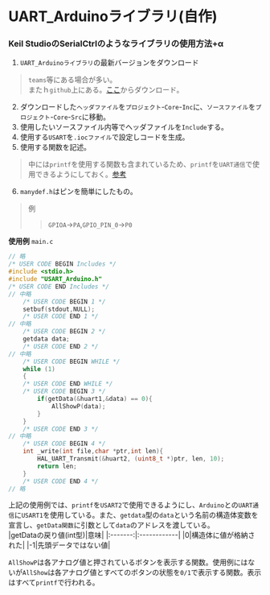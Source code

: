 # UART_Arduinoライブラリ(自作)

### Keil StudioのSerialCtrlのようなライブラリの使用方法+α
1. `UART_Arduinoライブラリ`の最新バージョンをダウンロード  
> `teams`等にある場合が多い。  
> またｈ`github`上にある。[ここ](https://github.com/s2301089/development-F446RE/tree/main/UART_Arduino)からダウンロード。  
2. ダウンロードした`ヘッダファイル`を`プロジェクト`-`Core`-`Inc`に、`ソースファイル`を`プロジェクト`-`Core`-`Src`に移動。  
3. 使用したいソースファイル内等でヘッダファイルを`Include`する。  
4. 使用する`USART`を`.iocファイル`で設定しコードを生成。  
5. 使用する関数を記述。
> 中には`printf`を使用する関数も含まれているため、`printf`を`UART通信`で使用できるようにしておく。[参考](./chapter_2.md)  
6. `manydef.h`はピンを簡単にしたもの。
> 例
>> `GPIOA`→`PA`,`GPIO_PIN_0`→`P0`  

**使用例**
`main.c`  
```c
// 略
/* USER CODE BEGIN Includes */
#include <stdio.h>
#include "USART_Arduino.h"
/* USER CODE END Includes */
// 中略
    /* USER CODE BEGIN 1 */
    setbuf(stdout,NULL);
    /* USER CODE END 1 */
// 中略
    /* USER CODE BEGIN 2 */
    getdata data;
    /* USER CODE END 2 */
// 中略
    /* USER CODE BEGIN WHILE */
    while (1)
    {
    /* USER CODE END WHILE */
    /* USER CODE BEGIN 3 */
        if(getData(&huart1,&data) == 0){
            AllShowP(data);
        }
    }
    /* USER CODE END 3 */
// 中略
    /* USER CODE BEGIN 4 */
    int _write(int file,char *ptr,int len){
        HAL_UART_Transmit(&huart2, (uint8_t *)ptr, len, 10);
        return len;
    }
    /* USER CODE END 4 */
// 略
```  
上記の使用例では、`printf`を`USART2`で使用できるようにし、`Arduino`との`UART通信`に`USART1`を使用している。また、`getdata`型の`data`という名前の構造体変数を宣言し、`getData関数`に引数として`data`のアドレスを渡している。  
|getDataの戻り値(int型)|意味|
|:-------:|:------------|
|0|構造体に値が格納された|
|-1|先頭データではない値|  

`AllShowP`は各アナログ値と押されているボタンを表示する関数。使用例にはないが`AllShow`は各アナログ値とすべてのボタンの状態を`0/1`で表示する関数。表示はすべて`printf`で行われる。  